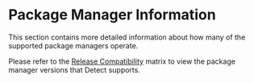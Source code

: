 # Package Manager Information

This section contains more detailed information about how many of the supported package managers operate.

Please refer to the [Release Compatibility](https://synopsys.atlassian.net/wiki/spaces/INTDOCS/pages/177799187#Package-Managers) matrix to view the package manager versions that Detect supports.
